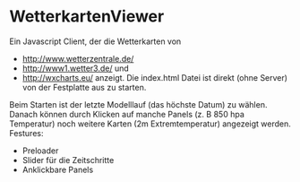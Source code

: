 # WetterkartenViewer
Ein Javascript Client, der die Wetterkarten von
- http://www.wetterzentrale.de/
- http://www1.wetter3.de/ und
- http://wxcharts.eu/
anzeigt. Die index.html Datei ist direkt (ohne Server) von der Festplatte aus zu starten.

Beim Starten ist der letzte Modelllauf (das höchste Datum) zu wählen. Danach können durch Klicken auf manche Panels (z. B 850 hpa Temperatur) noch weitere Karten (2m Extremtemperatur) angezeigt werden.
Festures:
- Preloader
- Slider für die Zeitschritte 
- Anklickbare Panels
